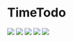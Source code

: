 # TimeTodo 

![](image/001.jpeg)
![](image/002.jpeg)
![](image/003.jpeg)
![](image/004.jpeg)
![](image/005.jpeg)